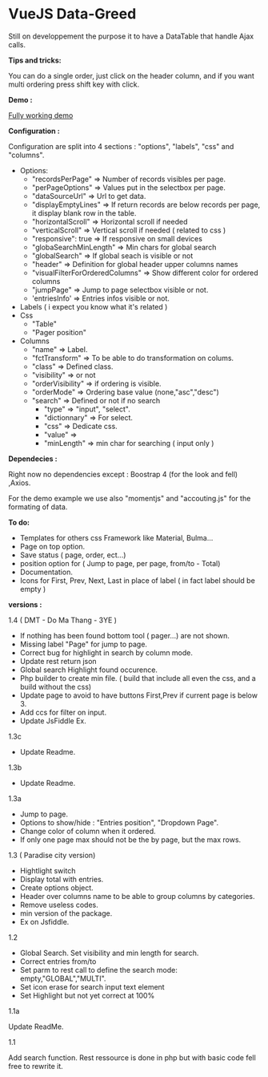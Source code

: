 # VueJS Data-Greed

Still on developpement the purpose it to have a DataTable that handle Ajax calls.

**Tips and tricks:**

You can do a single order, just click on the header column, and if you want multi ordering press shift key with click.

**Demo :**

[Fully working demo](https://jsfiddle.net/shaan1974/L65p1ydc/)

**Configuration :**

Configuration are split into 4 sections : "options", "labels", "css" and "columns".

- Options:
    - "recordsPerPage" => Number of records visibles per page.
    - "perPageOptions" => Values put in the selectbox per page.
    - "dataSourceUrl" => Url to get data.
    - "displayEmptyLines" => If return records are below records per page, it display blank row in the table.
    - "horizontalScroll" => Horizontal scroll if needed
    - "verticalScroll" => Vertical scroll if needed ( related to css )
    - "responsive": true => If responsive on small devices
    - "globaSearchMinLength" => Min chars for global search
    - "globalSearch" => If global seach is visible or not
    - "header" => Definition for global header upper columns names
    - "visualFilterForOrderedColumns" => Show different color for ordered columns
    - "jumpPage" => Jump to page selectbox visible or not.
    - 'entriesInfo' => Entries infos visible or not.
- Labels ( i expect you know what it's related )
- Css
    - "Table"
    - "Pager position"
- Columns
    - "name" => Label.
    - "fctTransform" => To be able to do transformation on colums.
    - "class" => Defined class.
    - "visibility" => or not
    - "orderVisibility" => if ordering is visible.
    - "orderMode" => Ordering base value (none,"asc","desc")
    - "search" => Defined or not if no search
        - "type" => "input", "select".
        - "dictionnary" => For select.
        - "css" => Dedicate css.
        - "value" =>
        - "minLength" => min char for searching ( input only )

**Dependecies :**

Right now no dependencies except : Boostrap 4 (for the look and fell) ,Axios.

For the demo example we use also "momentjs" and "accouting.js" for the formating of data.

**To do:**

- Templates for others css Framework like Material, Bulma... 
- Page on top option.
- Save status ( page, order, ect...)
- position option for ( Jump to page, per page, from/to - Total)
- Documentation.
- Icons for First, Prev, Next, Last in place of label ( in fact label should be empty )

**versions :**

1.4 ( DMT - Do Ma Thang - 3YE )

- If nothing has been found bottom tool ( pager...) are not shown.
- Missing label "Page" for jump to page.
- Correct bug for highlight in search by column mode.
- Update rest return json
- Global search Highlight found occurence.
- Php builder to create min file. ( build that include all even the css, and a build without the css)
- Update page to avoid to have buttons First,Prev if current page is below 3.
- Add ccs for filter on input.
- Update JsFiddle Ex.

1.3c

- Update Readme.

1.3b

- Update Readme.

1.3a
- Jump to page.
- Options to show/hide : "Entries position", "Dropdown Page".
- Change color of column when it ordered.
- If only one page max should not be the by page, but the max rows.

1.3 ( Paradise city version)

- Hightlight switch
- Display total with entries.
- Create options object.
- Header over columns name to be able to group columns by categories.
- Remove useless codes.
- min version of the package.
- Ex on Jsfiddle.

1.2

- Global Search. Set visibility and min length for search.
- Correct entries from/to
- Set parm to rest call to define the search mode: empty,"GLOBAL","MULTI".
- Set icon erase for search input text element
- Set Highlight but not yet correct at 100%

1.1a

Update ReadMe.

1.1

Add search function. Rest ressource is done in php but with basic code fell free to rewrite it.